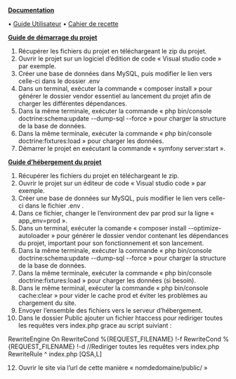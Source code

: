<ins>**Documentation**</ins>

•	[Guide Utilisateur](https://github.com/MelisandeOnana/CongeFacile/blob/master/docs/GUIDE%20UTILISATEUR%20-%20CongeFacile.pdf) 
•	[Cahier de recette](https://github.com/MelisandeOnana/CongeFacile/blob/master/docs/CAHIER%20%20DE%20%20RECETTES%20-%20CONGEFACILE.pdf)

<ins>**Guide de démarrage du projet**</ins>

1)	Récupérer les fichiers du projet en téléchargeant le zip du projet.
2)	Ouvrir le projet sur un logiciel d’édition de code « Visual studio code » par exemple.
3)	Créer une base de données dans MySQL, puis modifier le lien vers celle-ci dans le dossier .env
4)	Dans un terminal, exécuter la commande « composer install » pour générer le dossier vendor essentiel au lancement du projet afin de charger les différentes dépendances.
5)	Dans la même terminale, exécuter la commande « php bin/console doctrine:schema:update --dump-sql --force » pour charger la structure de la base de données.
6)	Dans la même terminale, exécuter la commande « php bin/console doctrine:fixtures:load » pour charger les données.
7)	Démarrer le projet en exécutant la commande « symfony server:start ».

<ins>**Guide d’hébergement du projet**</ins>

1)	Récupérer les fichiers du projet en téléchargeant le zip.
2)	Ouvrir le projet sur un éditeur de code « Visual studio code » par exemple.
3)	Créer une base de données sur MySQL, puis modifier le lien vers celle-ci dans le fichier .env .
4)	Dans ce fichier, changer le l’environment dev par prod sur la ligne « app_env=prod ».
5)	Dans un terminal, exécuter la comande « composer install --optimize-autoloader » pour générer le dossier vendor contenant les dépendances du projet, important pour son fonctionnement et son lancement.
6)	Dans la même terminale, exécuter la commande « php bin/console doctrine:schema:update --dump-sql --force » pour charger la structure de la base de données.
7)	Dans la même terminale, exécuter la commande « php bin/console doctrine:fixtures:load » pour charger les données (si besoin).
8)	Dans le même terminal, exécuter la commande « php bin/console cache:clear » pour vider le cache prod et éviter les problèmes au chargement du site.
9)	Envoyer l’ensemble des fichiers vers le serveur d’hébergement.
10)	Dans le dossier Public ajouter un fichier htaccess pour rediriger toutes les requêtes vers index.php grace au script suiviant :
    
RewriteEngine On 
RewriteCond %{REQUEST_FILENAME} !-f 
RewriteCond %{REQUEST_FILENAME} !-d 
//Rediriger toutes les requêtes vers index.php
 RewriteRule ^ index.php [QSA,L]
 
12)	 Ouvrir le site via l’url de cette manière « nomdedomaine/public/ »

